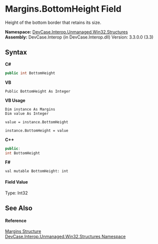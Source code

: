# Margins.BottomHeight Field
 

Height of the bottom border that retains its size.

**Namespace:**&nbsp;<a href="N_DevCase_Interop_Unmanaged_Win32_Structures">DevCase.Interop.Unmanaged.Win32.Structures</a><br />**Assembly:**&nbsp;DevCase.Interop (in DevCase.Interop.dll) Version: 3.3.0.0 (3.3)

## Syntax

**C#**<br />
``` C#
public int BottomHeight
```

**VB**<br />
``` VB
Public BottomHeight As Integer
```

**VB Usage**<br />
``` VB Usage
Dim instance As Margins
Dim value As Integer

value = instance.BottomHeight

instance.BottomHeight = value
```

**C++**<br />
``` C++
public:
int BottomHeight
```

**F#**<br />
``` F#
val mutable BottomHeight: int
```


#### Field Value
Type: Int32

## See Also


#### Reference
<a href="T_DevCase_Interop_Unmanaged_Win32_Structures_Margins">Margins Structure</a><br /><a href="N_DevCase_Interop_Unmanaged_Win32_Structures">DevCase.Interop.Unmanaged.Win32.Structures Namespace</a><br />
